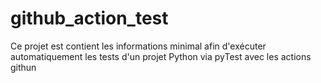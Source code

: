 # github_action_test
Ce projet est contient les informations minimal afin d'exécuter automatiquement les tests d'un projet Python via pyTest avec les actions githun
